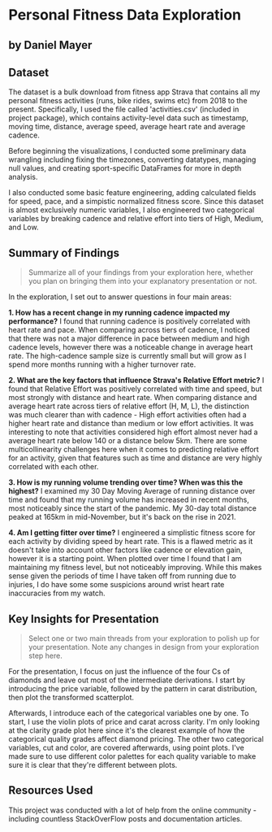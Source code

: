 # Personal Fitness Data Exploration
## by Daniel Mayer


## Dataset

The dataset is a bulk download from fitness app Strava that contains all my personal fitness activities (runs, bike rides, swims etc) from 2018 to the present. Specifically, I used the file called 'activities.csv' (included in project package), which contains activity-level data such as timestamp, moving time, distance, average speed, average heart rate and average cadence.

Before beginning the visualizations, I conducted some preliminary data wrangling including fixing the timezones, converting datatypes, managing null values, and creating sport-specific DataFrames for more in depth analysis.

I also conducted some basic feature engineering, adding calculated fields for speed, pace, and a simpistic normalized fitness score. Since this dataset is almost exclusively numeric variables, I also engineered two categorical variables by breaking cadence and relative effort into tiers of High, Medium, and Low.


## Summary of Findings

> Summarize all of your findings from your exploration here, whether you plan on bringing them into your explanatory presentation or not.

In the exploration, I set out to answer questions in four main areas:

**1. How has a recent change in my running cadence impacted my performance?**
I found that running cadence is positively correlated with heart rate and pace. When comparing across tiers of cadence, I noticed that there was not a major difference in pace between medium and high cadence levels, however there was a noticeable change in average heart rate. The high-cadence sample size is currently small but will grow as I spend more months running with a higher turnover rate. 

**2. What are the key factors that influence Strava's Relative Effort metric?**
I found that Relative Effort was positively correlated with time and speed, but most strongly with distance and heart rate. When comparing distance and average heart rate across tiers of relative effort (H, M, L), the distinction was much clearer than with cadence - High effort activities often had a higher heart rate and distance than medium or low effort activities. It was interesting to note that activities considered high effort almost never had a average heart rate below 140 or a distance below 5km. There are some multicollinearity challenges here when it comes to predicting relative effort for an activity, given that features such as time and distance are very highly correlated with each other.

**3. How is my running volume trending over time? When was this the highest?**
I examined my 30 Day Moving Average of running distance over time and found that my running volume has increased in recent months, most noticeably since the start of the pandemic. My 30-day total distance peaked at 165km in mid-November, but it's back on the rise in 2021.

**4. Am I getting fitter over time?**
I engineered a simplistic fitness score for each activity by dividing speed by heart rate. This is a flawed metric as it doesn't take into account other factors like cadence or elevation gain, however it is a starting point. When plotted over time I found that I am maintaining my fitness level, but not noticeably improving. While this makes sense given the periods of time I have taken off from running due to injuries, I do have some some suspicions around wrist heart rate inaccuracies from my watch.



## Key Insights for Presentation

> Select one or two main threads from your exploration to polish up for your presentation. Note any changes in design from your exploration step here.

For the presentation, I focus on just the influence of the four Cs of diamonds
and leave out most of the intermediate derivations. I start by introducing the
price variable, followed by the pattern in carat distribution, then plot the
transformed scatterplot.

Afterwards, I introduce each of the categorical variables one by one. To start,
I use the violin plots of price and carat across clarity. I'm only looking at
the clarity grade plot here since it's the clearest example of how the
categorical quality grades affect diamond pricing. The other two categorical
variables, cut and color, are covered afterwards, using point plots. I've made
sure to use different color palettes for each quality variable to make sure it
is clear that they're different between plots.

## Resources Used

This project was conducted with a lot of help from the online community - including countless StackOverFlow posts and documentation articles.